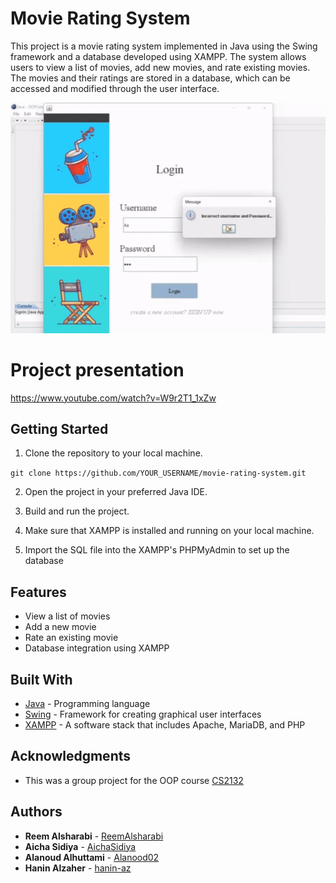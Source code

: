 # Movie Rating System
This project is a movie rating system implemented in Java using the Swing framework and a database developed using XAMPP. The system allows users to view a list of movies, add new movies, and rate existing movies. The movies and their ratings are stored in a database, which can be accessed and modified through the user interface.

![alt text](https://github.com/ReemAlsharabi/OOP/blob/master/OOP.gif)

# Project presentation
https://www.youtube.com/watch?v=W9r2T1_1xZw

## Getting Started
1. Clone the repository to your local machine.

```git clone https://github.com/YOUR_USERNAME/movie-rating-system.git```

2. Open the project in your preferred Java IDE.

3. Build and run the project.

4. Make sure that XAMPP is installed and running on your local machine.

5. Import the SQL file into the XAMPP's PHPMyAdmin to set up the database

## Features
* View a list of movies
* Add a new movie
* Rate an existing movie
* Database integration using XAMPP

## Built With

- [Java](https://www.java.com/) - Programming language
- [Swing](https://docs.oracle.com/en/java/javase/14/docs/api/javax/swing/package-summary.html) - Framework for creating graphical user interfaces
- [XAMPP](https://www.apachefriends.org/index.html) - A software stack that includes Apache, MariaDB, and PHP

## Acknowledgments
* This was a group project for the OOP course [CS2132](https://github.com/ReemAlsharabi/CS2132)

## Authors
- **Reem Alsharabi** - [ReemAlsharabi](https://github.com/ReemAlsharabi)
- **Aicha Sidiya** - [AichaSidiya](https://github.com/AichaSidiya)
- **Alanoud Alhuttami** - [Alanood02](https://github.com/Alanood02)
- **Hanin Alzaher** - [hanin-az](https://github.com/hanin-az)
